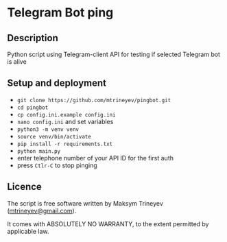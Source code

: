 # Telegram Bot ping

## Description
Python script using Telegram-client API for testing if selected Telegram bot is alive

## Setup and deployment
- `git clone https://github.com/mtrineyev/pingbot.git`
- `cd pingbot`
- `cp config.ini.example config.ini`
- `nano config.ini` and set variables
- `python3 -m venv venv`
- `source venv/bin/activate`
- `pip install -r requirements.txt`
- `python main.py`
- enter telephone number of your API ID for the first auth
- press `Ctlr-C` to stop pinging

## Licence
The script is free software written by Maksym Trineyev (mtrineyev@gmail.com).

It comes with ABSOLUTELY NO WARRANTY, to the extent permitted by applicable law.
